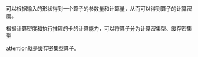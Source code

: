 
可以根据输入的形状得到一个算子的参数量和计算量，从而可以得到算子的计算密度。

根据计算密度和执行推理的卡的计算能力，可以将算子分为计算密集型、缓存密集型

attention就是缓存密集型算子。
